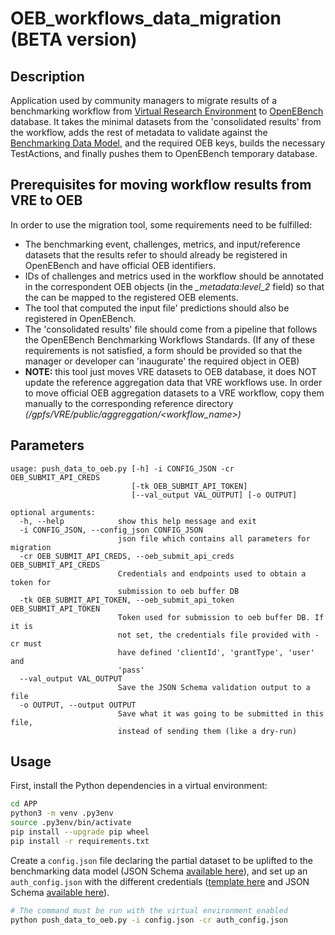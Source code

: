 # OEB_workflows_data_migration (BETA version)
## Description
Application used by community managers to migrate results of a benchmarking workflow from [Virtual Research Environment](https://openebench.bsc.es/vre) to [OpenEBench](https://openebench.bsc.es) database. It takes the minimal datasets from the 'consolidated results' from the workflow, adds the rest of metadata to validate against the [Benchmarking Data Model](https://github.com/inab/benchmarking-data-model), and the required OEB keys, builds the necessary TestActions, and finally pushes them to OpenEBench temporary database.

## Prerequisites for moving workflow results from VRE to OEB
In order to use the migration tool, some requirements need to be fulfilled:
* The benchmarking event, challenges, metrics, and input/reference datasets that the results refer to should already be registered in OpenEBench and have official OEB identifiers.
* IDs of challenges and metrics used in the workflow should be annotated in the correspondent OEB objects (in the *_metadata:level_2* field) so that the can be mapped to the registered OEB elements.
* The tool that computed the input file' predictions should also be registered in OpenEBench.
* The 'consolidated results' file should come from a pipeline that follows the OpenEBench Benchmarking Workflows Standards.
(If any of these requirements is not satisfied, a form should be provided so that the manager or developer can 'inaugurate' the required object in OEB)
* **NOTE:** this tool just moves VRE datasets to OEB database, it does NOT update the reference aggregation data that VRE workflows use. In order to move official OEB aggregation datasets to a VRE workflow, copy them manually to the corresponding reference directory *(/gpfs/VRE/public/aggreggation/<workflow_name>)* 

## Parameters

```
usage: push_data_to_oeb.py [-h] -i CONFIG_JSON -cr OEB_SUBMIT_API_CREDS
                           [-tk OEB_SUBMIT_API_TOKEN]
                           [--val_output VAL_OUTPUT] [-o OUTPUT]

optional arguments:
  -h, --help            show this help message and exit
  -i CONFIG_JSON, --config_json CONFIG_JSON
                        json file which contains all parameters for migration
  -cr OEB_SUBMIT_API_CREDS, --oeb_submit_api_creds OEB_SUBMIT_API_CREDS
                        Credentials and endpoints used to obtain a token for
                        submission to oeb buffer DB
  -tk OEB_SUBMIT_API_TOKEN, --oeb_submit_api_token OEB_SUBMIT_API_TOKEN
                        Token used for submission to oeb buffer DB. If it is
                        not set, the credentials file provided with -cr must
                        have defined 'clientId', 'grantType', 'user' and
                        'pass'
  --val_output VAL_OUTPUT
                        Save the JSON Schema validation output to a file
  -o OUTPUT, --output OUTPUT
                        Save what it was going to be submitted in this file,
                        instead of sending them (like a dry-run)
```

## Usage

First, install the Python dependencies in a virtual environment:

```bash
cd APP
python3 -m venv .py3env
source .py3env/bin/activate
pip install --upgrade pip wheel
pip install -r requirements.txt
```

Create a `config.json` file declaring the partial dataset to be uplifted to the benchmarking data model (JSON Schema [available here](submission_form_schema.json)), and set up an `auth_config.json` with the different credentials ([template here](oebdev_api_auth.json.template) and JSON Schema [available here](auth_config_schema.json)).

```bash
# The command must be run with the virtual environment enabled
python push_data_to_oeb.py -i config.json -cr auth_config.json
```

